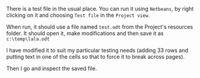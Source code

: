 There is a test file in the usual place. You can run it using `Netbeans`, by right clicking on it and choosing `Test file` in the `Project view`.

When run, it should use a file named `test.odt` from the Project's resources folder. 
It should open it, make modifications and then save it as `c:\temp\lala.odt`

I have modified it to suit my particular testing needs (adding 33 rows and putting text in one of the cells so that to force it to break across pages).

Then I go and inspect the saved file.
